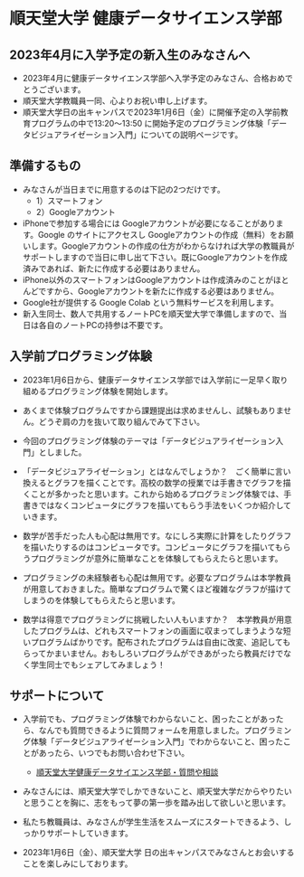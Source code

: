 # 順天堂大学 健康データサイエンス学部
## 2023年4月に入学予定の新入生のみなさんへ
 - 2023年4月に健康データサイエンス学部へ入学予定のみなさん、合格おめでとうございます。
 - 順天堂大学教職員一同、心よりお祝い申し上げます。
 - 順天堂大学日の出キャンパスで2023年1月6日（金）に開催予定の入学前教育プログラムの中で13:20～13:50 に開始予定のプログラミング体験「データビジュアライゼーション入門」についての説明ページです。

## 準備するもの
 - みなさんが当日までに用意するのは下記の2つだけです。
     - 1）スマートフォン
     - 2）Googleアカウント
 - iPhoneで参加する場合には Googleアカウントが必要になることがあります。Google のサイトにアクセスし Googleアカウントの作成（無料）をお願いします。Googleアカウントの作成の仕方がわからなければ大学の教職員がサポートしますので当日に申し出て下さい。既にGoogleアカウントを作成済みであれば、新たに作成する必要はありません。
 - iPhone以外のスマートフォンはGoogleアカウントは作成済みのことがほとんどですから、Googleアカウントを新たに作成する必要はありません。
 - Google社が提供する Google Colab という無料サービスを利用します。
 - 新入生同士、数人で共用するノートPCを順天堂大学で準備しますので、当日は各自のノートPCの持参は不要です。

## 入学前プログラミング体験
 - 2023年1月6日から、健康データサイエンス学部では入学前に一足早く取り組めるプログラミング体験を開始します。
 - あくまで体験ブログラムですから課題提出は求めませんし、試験もありません。どうぞ肩の力を抜いて取り組んでみて下さい。
 - 今回のプログラミング体験のテーマは「データビジュアライゼーション入門」としました。

- 「データビジュアライゼーション」とはなんでしょうか？　ごく簡単に言い換えるとグラフを描くことです。高校の数学の授業では手書きでグラフを描くことが多かったと思います。これから始めるプログラミング体験では、手書きではなくコンピュータにグラフを描いてもらう手法をいくつか紹介していきます。

 - 数学が苦手だった人も心配は無用です。なにしろ実際に計算をしたりグラフを描いたりするのはコンピュータです。コンピュータにグラフを描いてもらうプログラミングが意外に簡単なことを体験してもらえたらと思います。

 - プログラミングの未経験者も心配は無用です。必要なプログラムは本学教員が用意しておきました。簡単なプログラムで驚くほど複雑なグラフが描けてしまうのを体験してもらえたらと思います。

 - 数学は得意でプログラミングに挑戦したい人もいますか？　本学教員が用意したプログラムは、どれもスマートフォンの画面に収まってしまうような短いプログラムばかりです。配布されたプログラムは自由に改変、追記してもらってかまいません。おもしろいプログラムができあがったら教員だけでなく学生同士でもシェアしてみましょう！

## サポートについて
 - 入学前でも、プログラミング体験でわからないこと、困ったことがあったら、なんでも質問できるように質問フォームを用意しました。プログラミング体験「データビジュアライゼーション入門」でわからないこと、困ったことがあったら、いつでもお問い合わせ下さい。
    - <a href="https://forms.gle/FwbakTiPXcjptSAd8" target="_blank">順天堂大学健康データサイエンス学部・質問や相談</a>	

 - みなさんには、順天堂大学でしかできないこと、順天堂大学だからやりたいと思うことを胸に、志をもって夢の第一歩を踏み出して欲しいと思います。
 - 私たち教職員は、みなさんが学生生活をスムーズにスタートできるよう、しっかりサポートしていきます。
 - 2023年1月6日（金）、順天堂大学 日の出キャンパスでみなさんとお会いすることを楽しみにしております。

